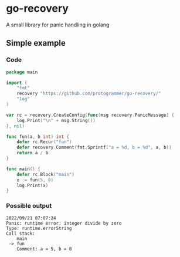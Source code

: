 # go-recovery
A small library for panic handling in golang

## Simple example
### Code
```go
package main

import (
	"fmt"
	recovery "https://github.com/protogrammer/go-recovery/"
	"log"
)

var rc = recovery.CreateConfig(func(msg recovery.PanicMessage) {
	log.Print("\n" + msg.String())
}, nil)

func fun(a, b int) int {
	defer rc.Recur("fun")
	defer recovery.Comment(fmt.Sprintf("a = %d, b = %d", a, b))
	return a / b
}

func main() {
	defer rc.Block("main")
	x := fun(5, 0)
	log.Print(x)
}
```

### Possible output
```
2022/09/21 07:07:24
Panic: runtime error: integer divide by zero
Type: runtime.errorString
Call stack:
    main
 -> fun
    Comment: a = 5, b = 0
```
